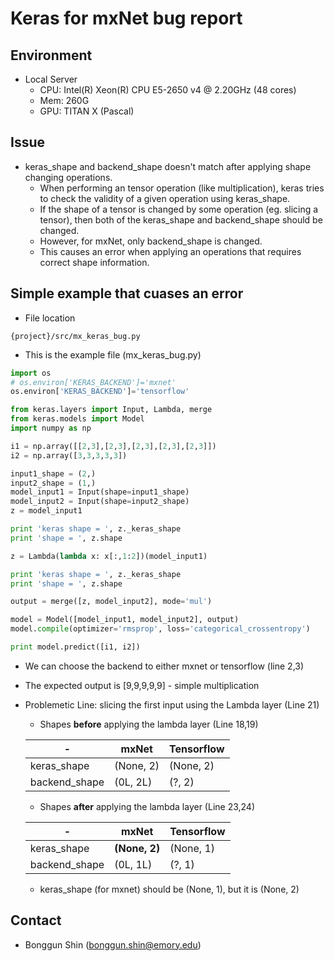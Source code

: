 # Keras for mxNet bug report

## Environment
* Local Server
	* CPU: Intel(R) Xeon(R) CPU E5-2650 v4 @ 2.20GHz (48 cores)
	* Mem: 260G
	* GPU: TITAN X (Pascal)


## Issue

* keras\_shape and backend\_shape doesn't match after applying shape changing operations.
	* When performing an tensor operation (like multiplication), keras tries to check the validity of a given operation using keras_shape.
	* If the shape of a tensor is changed by some operation (eg. slicing a tensor), then both of the keras\_shape and backend\_shape should be changed.
	* However, for mxNet, only backend_shape is changed.
	* This causes an error when applying an operations that requires correct shape information.

## Simple example that cuases an error
* File location

```
{project}/src/mx_keras_bug.py
```

* This is the example file (mx\_keras\_bug.py)

```python
import os
# os.environ['KERAS_BACKEND']='mxnet'
os.environ['KERAS_BACKEND']='tensorflow'

from keras.layers import Input, Lambda, merge
from keras.models import Model
import numpy as np

i1 = np.array([[2,3],[2,3],[2,3],[2,3],[2,3]])
i2 = np.array([3,3,3,3,3])

input1_shape = (2,)
input2_shape = (1,)
model_input1 = Input(shape=input1_shape)
model_input2 = Input(shape=input2_shape)
z = model_input1

print 'keras shape = ', z._keras_shape
print 'shape = ', z.shape

z = Lambda(lambda x: x[:,1:2])(model_input1)

print 'keras shape = ', z._keras_shape
print 'shape = ', z.shape

output = merge([z, model_input2], mode='mul')

model = Model([model_input1, model_input2], output)
model.compile(optimizer='rmsprop', loss='categorical_crossentropy')

print model.predict([i1, i2])
```

* We can choose the backend to either mxnet or tensorflow (line 2,3)
* The expected output is [9,9,9,9,9] - simple multiplication
* Problemetic Line: slicing the first input using the Lambda layer (Line 21)
	* Shapes **before** applying the lambda layer (Line 18,19)
	
	| - | mxNet | Tensorflow |
	| ------ | ------ | ------ |
	| keras_shape |  (None, 2) | (None, 2) |
	| backend_shape | (0L, 2L) | (?, 2) |

	* Shapes **after** applying the lambda layer (Line 23,24)
	
	| - | mxNet | Tensorflow |
	| ------ | ------ | ------ |
	| keras_shape | **(None, 2)** | (None, 1) |
	| backend_shape | (0L, 1L) | (?, 1) |
	

	* keras_shape (for mxnet) should be (None, 1), but it is (None, 2)

	
## Contact

* Bonggun Shin (bonggun.shin@emory.edu)

